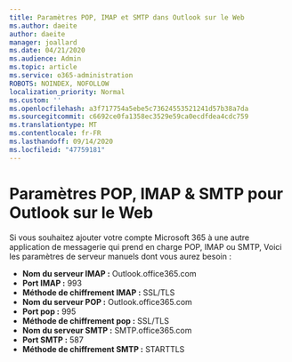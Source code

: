 ```yaml
---
title: Paramètres POP, IMAP et SMTP dans Outlook sur le Web
ms.author: daeite
author: daeite
manager: joallard
ms.date: 04/21/2020
ms.audience: Admin
ms.topic: article
ms.service: o365-administration
ROBOTS: NOINDEX, NOFOLLOW
localization_priority: Normal
ms.custom: ''
ms.openlocfilehash: a3f717754a5ebe5c73624553521241d57b38a7da
ms.sourcegitcommit: c6692ce0fa1358ec3529e59ca0ecdfdea4cdc759
ms.translationtype: MT
ms.contentlocale: fr-FR
ms.lasthandoff: 09/14/2020
ms.locfileid: "47759181"
---
```

# <a name="pop-imap--smtp-settings-for-outlook-on-the-web"></a>Paramètres POP, IMAP & SMTP pour Outlook sur le Web

Si vous souhaitez ajouter votre compte Microsoft 365 à une autre application de messagerie qui prend en charge POP, IMAP ou SMTP, Voici les paramètres de serveur manuels dont vous aurez besoin :
  
- **Nom du serveur IMAP :** Outlook.office365.com
- **Port IMAP :** 993
- **Méthode de chiffrement IMAP :** SSL/TLS
- **Nom du serveur POP :** Outlook.office365.com  
- **Port pop :** 995  
- **Méthode de chiffrement pop :** SSL/TLS  
- **Nom du serveur SMTP :** SMTP.office365.com
- **Port SMTP :** 587
- **Méthode de chiffrement SMTP :** STARTTLS